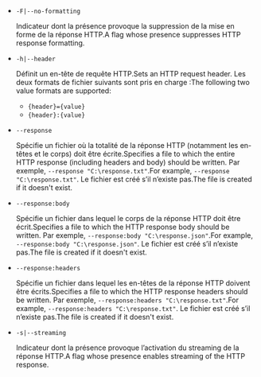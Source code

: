 * `-F|--no-formatting`

  <span data-ttu-id="8ca32-101">Indicateur dont la présence provoque la suppression de la mise en forme de la réponse HTTP.</span><span class="sxs-lookup"><span data-stu-id="8ca32-101">A flag whose presence suppresses HTTP response formatting.</span></span>

* `-h|--header`

  <span data-ttu-id="8ca32-102">Définit un en-tête de requête HTTP.</span><span class="sxs-lookup"><span data-stu-id="8ca32-102">Sets an HTTP request header.</span></span> <span data-ttu-id="8ca32-103">Les deux formats de fichier suivants sont pris en charge :</span><span class="sxs-lookup"><span data-stu-id="8ca32-103">The following two value formats are supported:</span></span>

  * `{header}={value}`
  * `{header}:{value}`

* `--response`

  <span data-ttu-id="8ca32-104">Spécifie un fichier où la totalité de la réponse HTTP (notamment les en-têtes et le corps) doit être écrite.</span><span class="sxs-lookup"><span data-stu-id="8ca32-104">Specifies a file to which the entire HTTP response (including headers and body) should be written.</span></span> <span data-ttu-id="8ca32-105">Par exemple, `--response "C:\response.txt"`.</span><span class="sxs-lookup"><span data-stu-id="8ca32-105">For example, `--response "C:\response.txt"`.</span></span> <span data-ttu-id="8ca32-106">Le fichier est créé s’il n’existe pas.</span><span class="sxs-lookup"><span data-stu-id="8ca32-106">The file is created if it doesn't exist.</span></span>

* `--response:body`

  <span data-ttu-id="8ca32-107">Spécifie un fichier dans lequel le corps de la réponse HTTP doit être écrit.</span><span class="sxs-lookup"><span data-stu-id="8ca32-107">Specifies a file to which the HTTP response body should be written.</span></span> <span data-ttu-id="8ca32-108">Par exemple, `--response:body "C:\response.json"`.</span><span class="sxs-lookup"><span data-stu-id="8ca32-108">For example, `--response:body "C:\response.json"`.</span></span> <span data-ttu-id="8ca32-109">Le fichier est créé s’il n’existe pas.</span><span class="sxs-lookup"><span data-stu-id="8ca32-109">The file is created if it doesn't exist.</span></span>

* `--response:headers`

  <span data-ttu-id="8ca32-110">Spécifie un fichier dans lequel les en-têtes de la réponse HTTP doivent être écrits.</span><span class="sxs-lookup"><span data-stu-id="8ca32-110">Specifies a file to which the HTTP response headers should be written.</span></span> <span data-ttu-id="8ca32-111">Par exemple, `--response:headers "C:\response.txt"`.</span><span class="sxs-lookup"><span data-stu-id="8ca32-111">For example, `--response:headers "C:\response.txt"`.</span></span> <span data-ttu-id="8ca32-112">Le fichier est créé s’il n’existe pas.</span><span class="sxs-lookup"><span data-stu-id="8ca32-112">The file is created if it doesn't exist.</span></span>

* `-s|--streaming`

  <span data-ttu-id="8ca32-113">Indicateur dont la présence provoque l’activation du streaming de la réponse HTTP.</span><span class="sxs-lookup"><span data-stu-id="8ca32-113">A flag whose presence enables streaming of the HTTP response.</span></span>
